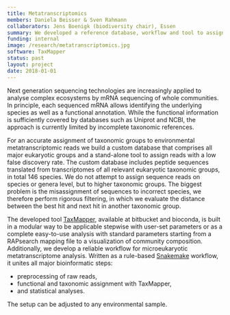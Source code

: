 ```yaml
---
title: Metatranscriptomics
members: Daniela Beisser & Sven Rahmann
collaborators: Jens Boenigk (biodiversity chair), Essen
summary: We developed a reference database, workflow and tool to assign reads from eukaryotic metatranscriptome experiments to both species and a functional class.
funding: internal
image: /research/metatranscriptomics.jpg
software: TaxMapper
status: past
layout: project
date: 2018-01-01
---
```


Next generation sequencing technologies are increasingly applied to analyse complex ecosystems by mRNA sequencing of whole communities.
In principle, each sequenced mRNA allows identifying the underlying species as well as a functional annotation.
While the functional information is sufficiently covered by databases such as Uniprot and NCBI, the approach is currently limited by incomplete taxonomic references.

For an accurate assignment of taxonomic groups to environmental metatranscriptomic reads we build a custom database that comprises all major eukaryotic groups and a stand-alone tool to assign reads with a low false discovery rate.
The custom database includes peptide sequences translated from transcriptomes of all relevant eukaryotic taxonomic groups, in total 146 species.
We do not attempt to assign sequence reads on species or genera level, but to higher taxonomic groups.
The biggest problem is the misassignment of sequences to incorrect species, we therefore perform rigorous filtering, in which we evaluate the distance between the best hit and next hit in another taxonomic group.

The developed tool [TaxMapper](/software#TaxMapper), available at bitbucket and bioconda, is built in a modular way to be applicable stepwise with user-set parameters or as a complete easy-to-use analysis with standard parameters starting from a RAPsearch mapping file to a visualization of community composition.
Additionally, we develop a reliable workflow for microeukaryotic metatranscriptome analysis.
Written as a rule-based [Snakemake](/software#Snakemake) workflow, it unites all major bioinformatic steps: 
* preprocessing of raw reads,
* functional and taxonomic assignment with TaxMapper,
* and statistical analyses.

The setup can be adjusted to any environmental sample.
